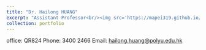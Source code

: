 ```yaml
---
title: "Dr. Hailong HUANG"
excerpt: "Assistant Professor<br/><img src='https://mapei319.github.io/Polyu_RCUAS.github.io/images/Hailong-HUANG.png'>"
collection: portfolio
---
```


office: QR824
Phone: 3400 2466
Email: hailong.huang@polyu.edu.hk